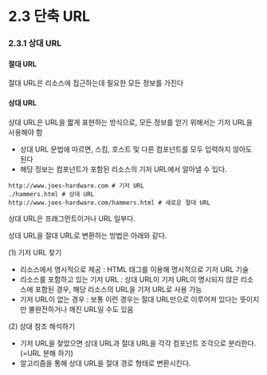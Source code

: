 # 2.3 단축 URL

### 2.3.1 상대 URL

#### 절대 URL
절대 URL은 리소스에 접근하는데 필요한 모든 정보를 가진다

#### 상대 URL
상대 URL은 URL을 짧게 표현하는 방식으로, 모든 정보를 얻기 위해서는 기저 URL을 사용해야 함 
+ 상대 URL 문법에 따르면, 스킴, 호스트 및 다른 컴포넌트를 모두 입력하지 않아도 된다
+ 해당 정보는 컴포넌트가 포함된 리소스의 기저 URL에서 알아낼 수 있다. 

```
http://www.joes-hardware.com # 기저 URL  
./hammers.html # 상대 URL  
http://www.joes-hardware.com/hammers.html # 새로운 절대 URL
```
상대 URL은 프래그먼트이거나 URL 일부다.

상대 URL을 절대 URL로 변환하는 방법은 아래와 같다.

(1) 기저 URL 찾기
+ 리소스에서 명시적으로 제공 : HTML 태그를 이용해 명시적으로 기저 URL 기술
+ 리소스를 포함하고 있는 기저 URL : 상대 URL이 기저 URL이 명시되지 않은 리소스에 포함된 경우, 해당 리소스의 URL을 기저 URL로 사용 가능
+ 기저 URL이 없는 경우  : 보통 이런 경우는 절대 URL만으로 이루어져 있다는 뜻이지만 불완전하거나 깨진 URL일 수도 있음

(2) 상대 참조 해석하기 
+ 기저 URL을 찾았으면 상대 URL과 절대 URL을 각각 컴포넌트 조각으로 분리한다. (=URL 분해 하기)
+ 알고리즘을 통해 상대 URL을 절대 경로 형태로 변환시킨다.
